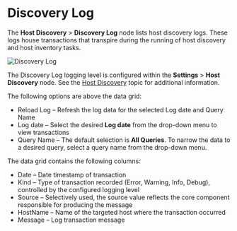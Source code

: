 # Discovery Log

The **Host Discovery** > **Discovery Log** node lists host discovery logs. These logs house
transactions that transpire during the running of host discovery and host inventory tasks.

![Discovery Log](/img/product_docs/accessanalyzer/11.6/accessanalyzer/admin/hostdiscovery/discoverylog.webp)

The Discovery Log logging level is configured within the **Settings** > **Host Discovery** node. See
the
[Host Discovery](/docs/accessanalyzer/11.6/admin/settings/hostdiscovery.md)
topic for additional information.

The following options are above the data grid:

- Reload Log – Refresh the log data for the selected Log date and Query Name
- Log date – Select the desired **Log date** from the drop-down menu to view transactions
- Query Name – The default selection is **All Queries**. To narrow the data to a desired query,
  select a query name from the drop-down menu.

The data grid contains the following columns:

- Date – Date timestamp of transaction
- Kind – Type of transaction recorded (Error, Warning, Info, Debug), controlled by the configured
  logging level
- Source – Selectively used, the source value reflects the core component responsible for producing
  the message
- HostName – Name of the targeted host where the transaction occurred
- Message – Log transaction message
